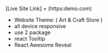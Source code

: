 [Live Site Link] = (https:demo.com)
- Website Theme: ( Art & Craft Store )
- all device responsive
- use 2 package 
- react Tooltip 
- React Awesome Reveal
